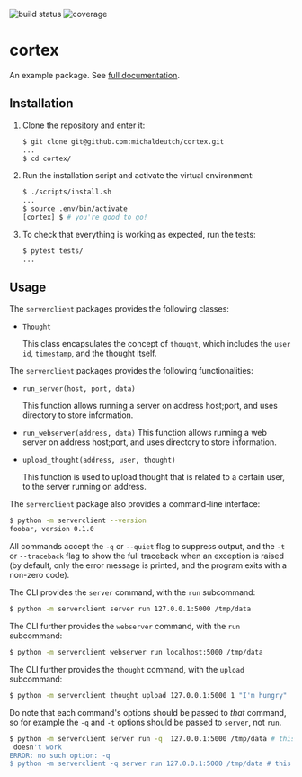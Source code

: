 ![build status](https://api.travis-ci.com/michaldeutch/cortex.svg?branch=master)
![coverage](https://codecov.io/gh/michaldeutch/cortex/branch/master/graph/badge.svg)
# cortex

An example package. See [full documentation](https://advanced-system-design-foobar.readthedocs.io/en/latest/).

## Installation

1. Clone the repository and enter it:

    ```sh
    $ git clone git@github.com:michaldeutch/cortex.git
    ...
    $ cd cortex/
    ```

2. Run the installation script and activate the virtual environment:

    ```sh
    $ ./scripts/install.sh
    ...
    $ source .env/bin/activate
    [cortex] $ # you're good to go!
    ```

3. To check that everything is working as expected, run the tests:

    ```sh
    $ pytest tests/
    ...
    ```

## Usage

The `serverclient` packages provides the following classes:

- `Thought`

    This class encapsulates the concept of `thought`, which includes the
     `user id`, `timestamp`, and the thought itself.


The `serverclient` packages provides the following functionalities:

- `run_server(host, port, data)`

    This function allows running a server on address host;port, 
    and uses directory <data> to store information.
    
- `run_webserver(address, data)`
    This function allows running a web server on address host;port, 
    and uses directory <data> to store information.
    
- `upload_thought(address, user, thought)`

    This function is used to upload thought that is related to a certain
    user, to the server running on address.

The `serverclient` package also provides a command-line interface:

```sh
$ python -m serverclient --version
foobar, version 0.1.0
```

All commands accept the `-q` or `--quiet` flag to suppress output, and the `-t`
or `--traceback` flag to show the full traceback when an exception is raised
(by default, only the error message is printed, and the program exits with a
non-zero code).

The CLI provides the `server` command, with the `run` subcommand:

```sh
$ python -m serverclient server run 127.0.0.1:5000 /tmp/data
```

The CLI further provides the `webserver` command, with the `run` subcommand:

```sh
$ python -m serverclient webserver run localhost:5000 /tmp/data
```

The CLI further provides the `thought` command, with the `upload` subcommand:

```sh
$ python -m serverclient thought upload 127.0.0.1:5000 1 "I'm hungry"
```


Do note that each command's options should be passed to *that* command, so for
example the `-q` and `-t` options should be passed to `server`, not `run`.

```sh
$ python -m serverclient server run -q  127.0.0.1:5000 /tmp/data # this
 doesn't work
ERROR: no such option: -q
$ python -m serverclient -q server run 127.0.0.1:5000 /tmp/data # this does work
```
